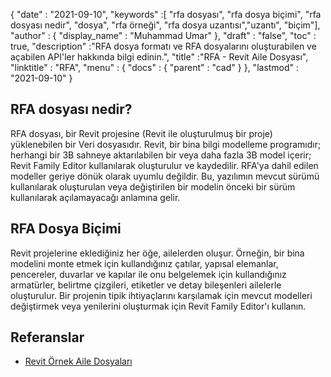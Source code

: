 {
  "date" : "2021-09-10",
  "keywords" :[ "rfa dosyası", "rfa dosya biçimi", "rfa dosyası nedir", "dosya", "rfa örneği", "rfa dosya uzantısı","uzantı", "biçim"],
  "author" : {
    "display_name" : "Muhammad Umar"
},
  "draft" : "false",
  "toc" : true,
  "description" :"RFA dosya formatı ve RFA dosyalarını oluşturabilen ve açabilen API'ler hakkında bilgi edinin.",
  "title" :"RFA - Revit Aile Dosyası",
  "linktitle" : "RFA",
  "menu" : {
    "docs" : {
      "parent" : "cad"
}
},
  "lastmod" : "2021-09-10"
}

## RFA dosyası nedir?
RFA dosyası, bir Revit projesine (Revit ile oluşturulmuş bir proje) yüklenebilen bir Veri dosyasıdır. Revit, bir bina bilgi modelleme programıdır; herhangi bir 3B sahneye aktarılabilen bir veya daha fazla 3B model içerir; Revit Family Editor kullanılarak oluşturulur ve kaydedilir. RFA'ya dahil edilen modeller geriye dönük olarak uyumlu değildir. Bu, yazılımın mevcut sürümü kullanılarak oluşturulan veya değiştirilen bir modelin önceki bir sürüm kullanılarak açılamayacağı anlamına gelir.


## RFA Dosya Biçimi
Revit projelerine eklediğiniz her öğe, ailelerden oluşur. Örneğin, bir bina modelini monte etmek için kullandığınız çatılar, yapısal elemanlar, pencereler, duvarlar ve kapılar ile onu belgelemek için kullandığınız armatürler, belirtme çizgileri, etiketler ve detay bileşenleri ailelerle oluşturulur. Bir projenin tipik ihtiyaçlarını karşılamak için mevcut modelleri değiştirmek veya yenilerini oluşturmak için Revit Family Editor'ı kullanın.


## Referanslar

* [Revit Örnek Aile Dosyaları](https://help.autodesk.com/view/RVT/2021/ENU/?guid=GUID-73E0E508-B9DA-4405-BAB4-C46D803BC1DE)

